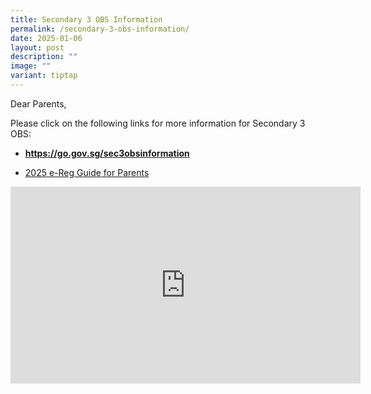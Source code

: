 ```yaml
---
title: Secondary 3 OBS Information
permalink: /secondary-3-obs-information/
date: 2025-01-06
layout: post
description: ""
image: ""
variant: tiptap
---
```

<p>Dear Parents,</p>
<p>Please click on the following links for more information for Secondary
3 OBS:</p>
<ul data-tight="true" class="tight">
<li>
<p><strong><a href="https://go.gov.sg/sec3obsinformation" rel="noopener noreferrer nofollow" target="_blank">https://go.gov.sg/sec3obsinformation</a></strong>
</p>
</li>
<li>
<p><a href="/files/Announcements/eReg_Guide_2025_Parents.pdf" rel="noopener nofollow" target="_blank">2025 e-Reg Guide for Parents</a>
</p>
</li>
</ul>
<div class="iframe-wrapper">
<iframe height="315" width="560" allowfullscreen="true" frameborder="0" src="https://www.youtube.com/embed/ppEnLMOJAJE?si=y7iwJRcE-qbR0BSg"></iframe>
</div>
<p></p>